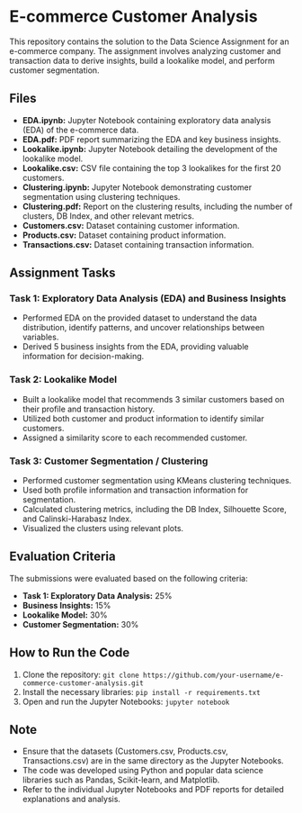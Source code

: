 # E-commerce Customer Analysis

This repository contains the solution to the Data Science Assignment for an e-commerce company. The assignment involves analyzing customer and transaction data to derive insights, build a lookalike model, and perform customer segmentation.

## Files

*   **EDA.ipynb:** Jupyter Notebook containing exploratory data analysis (EDA) of the e-commerce data.
*   **EDA.pdf:** PDF report summarizing the EDA and key business insights.
*   **Lookalike.ipynb:** Jupyter Notebook detailing the development of the lookalike model.
*   **Lookalike.csv:** CSV file containing the top 3 lookalikes for the first 20 customers.
*   **Clustering.ipynb:** Jupyter Notebook demonstrating customer segmentation using clustering techniques.
*   **Clustering.pdf:** Report on the clustering results, including the number of clusters, DB Index, and other relevant metrics.
*   **Customers.csv:** Dataset containing customer information.
*   **Products.csv:** Dataset containing product information.
*   **Transactions.csv:** Dataset containing transaction information.

## Assignment Tasks

### Task 1: Exploratory Data Analysis (EDA) and Business Insights

*   Performed EDA on the provided dataset to understand the data distribution, identify patterns, and uncover relationships between variables.
*   Derived 5 business insights from the EDA, providing valuable information for decision-making.

### Task 2: Lookalike Model

*   Built a lookalike model that recommends 3 similar customers based on their profile and transaction history.
*   Utilized both customer and product information to identify similar customers.
*   Assigned a similarity score to each recommended customer.

### Task 3: Customer Segmentation / Clustering

*   Performed customer segmentation using KMeans clustering techniques.
*   Used both profile information and transaction information for segmentation.
*   Calculated clustering metrics, including the DB Index, Silhouette Score, and Calinski-Harabasz Index.
*   Visualized the clusters using relevant plots.

## Evaluation Criteria

The submissions were evaluated based on the following criteria:

*   **Task 1: Exploratory Data Analysis:** 25%
*   **Business Insights:** 15%
*   **Lookalike Model:** 30%
*   **Customer Segmentation:** 30%

## How to Run the Code

1.  Clone the repository: `git clone https://github.com/your-username/e-commerce-customer-analysis.git`
2.  Install the necessary libraries: `pip install -r requirements.txt`
3.  Open and run the Jupyter Notebooks: `jupyter notebook`

## Note

*   Ensure that the datasets (Customers.csv, Products.csv, Transactions.csv) are in the same directory as the Jupyter Notebooks.
*   The code was developed using Python and popular data science libraries such as Pandas, Scikit-learn, and Matplotlib.
*   Refer to the individual Jupyter Notebooks and PDF reports for detailed explanations and analysis.
